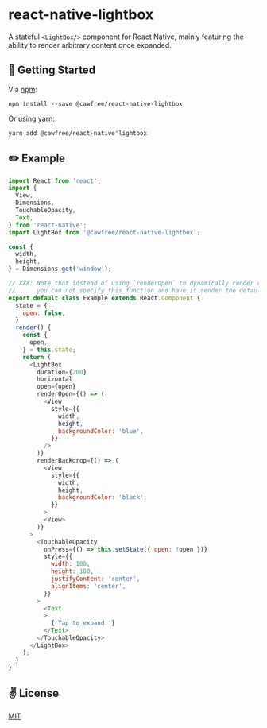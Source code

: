 # react-native-lightbox
A stateful `<LightBox/>` component for React Native, mainly featuring the ability to render arbitrary content once expanded.

## 🚀 Getting Started

Via [npm](https://www.npmjs.com/package/@cawfree/react-native-lightbox):
```
npm install --save @cawfree/react-native-lightbox
```
Or using [yarn](https://www.npmjs.com/package/@cawfree/react-native-lightbox):
```
yarn add @cawfree/react-native'lightbox
```

## ✏️ Example
```javascript
import React from 'react';
import {
  View,
  Dimensions,
  TouchableOpacity,
  Text,
} from 'react-native';
import LightBox from '@cawfree/react-native-lightbox';

const {
  width,
  height,
} = Dimensions.get('window');

// XXX: Note that instead of using `renderOpen` to dynamically render children,
//      you can not specify this function and have it render the default children.
export default class Example extends React.Component {
  state = {
    open: false,
  }
  render() {
    const {
      open,
    } = this.state;
    return (
      <LightBox
        duration={200}
        horizontal
        open={open}
        renderOpen={() => (
          <View
            style={{
              width,
              height,
              backgroundColor: 'blue',
            }}
          />
        )}
        renderBackdrop={() => (
          <View
            style={{
              width,
              height,
              backgroundColor: 'black',
            }}
          >
          <View>
        )}
      >
        <TouchableOpacity
          onPress={() => this.setState({ open: !open })}
          style={{
            width: 100,
            height: 100,
            justifyContent: 'center',
            alignItems: 'center',
          }}
        >
          <Text
          >
            {'Tap to expand.'}
          </Text>
        </TouchableOpacity>
      </LightBox>
    );
  }
}
```

## ✌️ License
[MIT](https://opensource.org/licenses/MIT)
